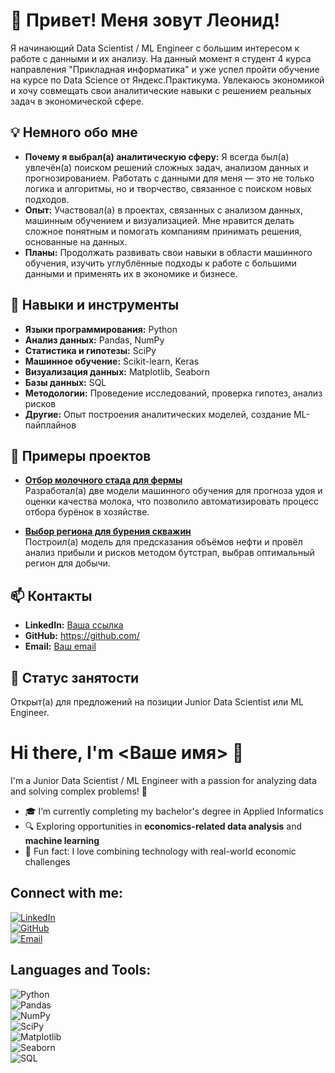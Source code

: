 # 👋 Привет! Меня зовут Леонид!

Я начинающий Data Scientist / ML Engineer с большим интересом к работе с данными и их анализу. На данный момент я студент 4 курса направления "Прикладная информатика" и уже успел пройти обучение на курсе по Data Science от Яндекс.Практикума. Увлекаюсь экономикой и хочу совмещать свои аналитические навыки с решением реальных задач в экономической сфере.  

## 💡 Немного обо мне  
- **Почему я выбрал(а) аналитическую сферу:** Я всегда был(а) увлечён(а) поиском решений сложных задач, анализом данных и прогнозированием. Работать с данными для меня — это не только логика и алгоритмы, но и творчество, связанное с поиском новых подходов.  
- **Опыт:** Участвовал(а) в проектах, связанных с анализом данных, машинным обучением и визуализацией. Мне нравится делать сложное понятным и помогать компаниям принимать решения, основанные на данных.  
- **Планы:** Продолжать развивать свои навыки в области машинного обучения, изучить углублённые подходы к работе с большими данными и применять их в экономике и бизнесе.  

## 🔧 Навыки и инструменты  
- **Языки программирования:** Python  
- **Анализ данных:** Pandas, NumPy  
- **Статистика и гипотезы:** SciPy  
- **Машинное обучение:** Scikit-learn, Keras  
- **Визуализация данных:** Matplotlib, Seaborn  
- **Базы данных:** SQL  
- **Методологии:** Проведение исследований, проверка гипотез, анализ рисков  
- **Другие:** Опыт построения аналитических моделей, создание ML-пайплайнов  

## 🌟 Примеры проектов  
- **[Отбор молочного стада для фермы](#)**  
Разработал(а) две модели машинного обучения для прогноза удоя и оценки качества молока, что позволило автоматизировать процесс отбора бурёнок в хозяйстве.  

- **[Выбор региона для бурения скважин](#)**  
Построил(а) модель для предсказания объёмов нефти и провёл анализ прибыли и рисков методом бутстрап, выбрав оптимальный регион для добычи.  

## 📫 Контакты  
- **LinkedIn:** [Ваша ссылка](#)  
- **GitHub:** [https://github.com/<username>](https://github.com/<username>)  
- **Email:** [Ваш email](mailto:ваш@email.com)  

## 🚀 Статус занятости  
Открыт(а) для предложений на позиции Junior Data Scientist или ML Engineer.



# Hi there, I'm <Ваше имя> 👋  

I'm a Junior Data Scientist / ML Engineer with a passion for analyzing data and solving complex problems! 🚀  

- 🎓 I’m currently completing my bachelor's degree in Applied Informatics  
- 🔍 Exploring opportunities in **economics-related data analysis** and **machine learning**  
- 🌟 Fun fact: I love combining technology with real-world economic challenges  

## Connect with me:  
[![LinkedIn](https://img.shields.io/badge/-LinkedIn-blue?style=for-the-badge&logo=linkedin)](https://www.linkedin.com/in/<ваш-профиль>)  
[![GitHub](https://img.shields.io/badge/-GitHub-black?style=for-the-badge&logo=github)](https://github.com/<ваше-имя>)  
[![Email](https://img.shields.io/badge/-Email-red?style=for-the-badge&logo=gmail)](mailto:<ваш-email>)  

## Languages and Tools:  
![Python](https://img.shields.io/badge/-Python-3776AB?style=for-the-badge&logo=python&logoColor=white)  
![Pandas](https://img.shields.io/badge/-Pandas-150458?style=for-the-badge&logo=pandas)  
![NumPy](https://img.shields.io/badge/-NumPy-013243?style=for-the-badge&logo=numpy)  
![SciPy](https://img.shields.io/badge/-SciPy-8CAAE6?style=for-the-badge&logo=scipy)  
![Matplotlib](https://img.shields.io/badge/-Matplotlib-3C4D98?style=for-the-badge&logo=matplotlib)  
![Seaborn](https://img.shields.io/badge/-Seaborn-2E2E2E?style=for-the-badge)  
![SQL](https://img.shields.io/badge/-SQL-4479A1?style=for-the-badge&logo=postgresql&logoColor=white)  
